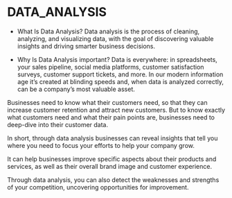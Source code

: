 # DATA_ANALYSIS


* What Is Data Analysis?
Data analysis is the process of cleaning, analyzing, and visualizing data, with the goal of discovering valuable insights and driving smarter business decisions.

* Why Is Data Analysis important?
Data is everywhere: in spreadsheets, your sales pipeline, social media platforms, customer satisfaction surveys, customer support tickets, and more. In our modern information age it’s created at blinding speeds and, when data is analyzed correctly, can be a company’s most valuable asset. 

Businesses need to know what their customers need, so that they can increase customer retention and attract new customers. But to know exactly what customers need and what their pain points are, businesses need to deep-dive into their customer data.

In short, through data analysis businesses can reveal insights that tell you where you need to focus your efforts to help your company grow. 

It can help businesses improve specific aspects about their products and services, as well as their overall brand image and customer experience.

Through data analysis, you can also detect the weaknesses and strengths of your competition, uncovering opportunities for improvement.
